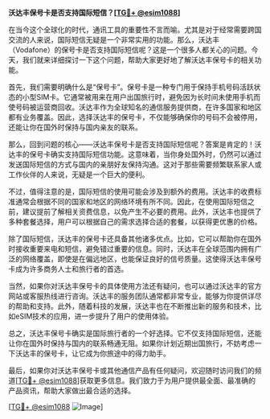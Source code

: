 **沃达丰保号卡是否支持国际短信？[[TG💪+ @esim1088](https://t.me/s/esim1088)]**

在当今这个全球化的时代，通讯工具的重要性不言而喻。尤其是对于经常需要跨国交流的人来说，国际短信无疑是一个非常实用的功能。那么，沃达丰（Vodafone）的保号卡是否支持国际短信呢？这是一个很多人都关心的问题。今天，我们就来详细探讨一下这个问题，帮助大家更好地了解沃达丰保号卡的相关功能。

首先，我们需要明确什么是“保号卡”。保号卡是一种专门用于保持手机号码活跃状态的小型SIM卡。它通常被用来在用户出国旅行时，避免因为长时间未使用手机而使号码被运营商回收。沃达丰作为全球知名的通信服务提供商，在许多国家和地区都有业务覆盖。因此，选择沃达丰的保号卡，不仅能够确保你的号码不会被停用，还能让你在国外时保持与国内亲友的联系。

那么，回到问题的核心——沃达丰保号卡是否支持国际短信呢？答案是肯定的！沃达丰的保号卡确实支持国际短信功能。这意味着，当你身处国外时，仍然可以通过发送国际短信的方式与国内的亲朋好友保持沟通。这对于那些需要频繁联系家人或工作伙伴的人来说，无疑是一个巨大的便利。

不过，值得注意的是，国际短信的使用可能会涉及到额外的费用。沃达丰的收费标准通常会根据不同的国家和地区的网络环境有所不同。因此，在使用国际短信之前，建议提前了解相关资费信息，以免产生不必要的费用。此外，沃达丰也提供了多种套餐选择，用户可以根据自己的需求选择合适的套餐，以获得更优惠的价格。

除了国际短信，沃达丰的保号卡还具备其他诸多优点。比如，它可以帮助你在国外时接收重要来电和短信，避免错过重要的信息。同时，沃达丰在全球范围内拥有广泛的网络覆盖，即使是在偏远地区，也能保证良好的信号质量。这使得沃达丰保号卡成为许多商务人士和旅行者的首选。

当然，如果你对沃达丰保号卡的具体使用方法还有疑问，也可以通过沃达丰的官方网站或客服热线进行咨询。沃达丰的服务团队通常都非常专业，能够为你提供详尽的帮助和支持。此外，随着科技的发展，沃达丰也在不断推出新的服务和技术，比如eSIM技术的应用，进一步提升了用户的使用体验。

总之，沃达丰保号卡确实是国际旅行者的一个好选择。它不仅支持国际短信，还能让你在国外时保持与国内的联系畅通无阻。如果你计划近期出国旅行，不妨考虑一下沃达丰的保号卡，让它成为你旅途中的得力助手。

最后，如果你对沃达丰保号卡或其他通信产品有任何疑问，欢迎随时访问我们的频道[[TG💪+ @esim1088](https://t.me/s/esim1088)]获取更多信息。我们致力于为用户提供最全面、最准确的产品资讯，帮助大家做出最合适的选择。

[[TG💪+ @esim1088](https://t.me/s/esim1088) ![Image](https://i.postimg.cc/4NQfJmqS/Snipaste-2025-05-13-00-14-12.png)]